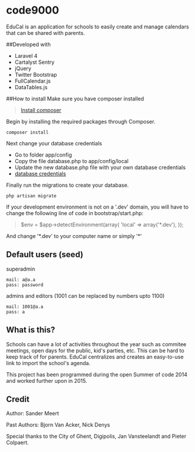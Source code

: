 code9000
========

EduCal is an application for schools to easily create and manage calendars that can be shared with parents.

##Developed with
* Laravel 4
* Cartalyst Sentry
* jQuery
* Twitter Bootstrap
* FullCalendar.js
* DataTables.js

##How to install
Make sure you have composer installed
> [Install composer](https://getcomposer.org/doc/00-intro.md)

Begin by installing the required packages through Composer.

    composer install
    
Next change your database credentials

* Go to folder app/config
* Copy the file database.php to app/config/local
* Update the new database.php file with your own database credentials
* [database credentials](http://laravel.com/docs/database)
    
Finally run the migrations to create your database.

    php artisan migrate
    
If your development environment is not on a '.dev' domain, you will have to change the following line of code in bootstrap/start.php:

> $env = $app->detectEnvironment(array(
	'local' => array('*.dev'),
));

And change '\*.dev' to your computer name or simply '\*'

## Default users (seed)

superadmin
```
mail: a@a.a
pass: password
```

admins and editors (1001 can be replaced by numbers upto 1100)
```
mail: 1001@a.a
pass: a
```

## What is this?
Schools can have a lot of activities throughout the year such as commitee meetings, open days for the public, kid's parties, etc. This can be hard to keep track of for parents. EduCal centralizes and creates an easy-to-use link to import the school's agenda.

This project has been programmed during the open Summer of code 2014 and worked further upon in 2015.

## Credit
Author: Sander Meert

Past Authors: Bjorn Van Acker, Nick Denys

Special thanks to the City of Ghent, Digipolis, Jan Vansteelandt and Pieter Colpaert.
